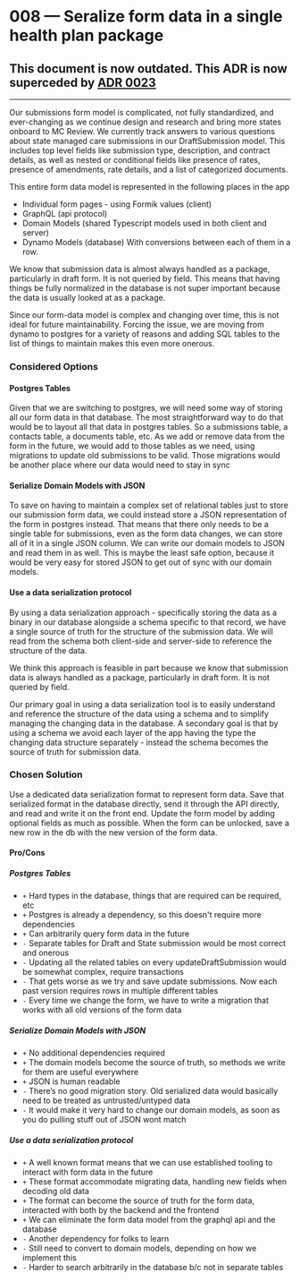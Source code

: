 # 008 — Seralize form data in a single health plan package

## This document is now outdated. This ADR is now superceded by [ADR 0023](./023-seperate-contract-rates-tables-postgres)

---
Our submissions form model is complicated, not fully standardized, and ever-changing as we continue design and research and bring more states onboard to MC Review. We currently track answers to various questions about state managed care submissions in our DraftSubmission model. This includes top level fields like submission type, description, and contract details, as well as nested or conditional fields like presence of rates, presence of amendments, rate details, and a list of categorized documents.

This entire form data model is represented in the following places in the app

-   Individual form pages - using Formik values (client)
-   GraphQL (api protocol)
-   Domain Models (shared Typescript models used in both client and server)
-   Dynamo Models (database)
    With conversions between each of them in a row.

We know that submission data is almost always handled as a package, particularly in draft form. It is not queried by field. This means that having things be fully normalized in the database is not super important because the data is usually looked at as a package.

Since our form-data model is complex and changing over time, this is not ideal for future maintainability. Forcing the issue, we are moving from dynamo to postgres for a variety of reasons and adding SQL tables to the list of things to maintain makes this even more onerous.

### Considered Options

#### Postgres Tables

Given that we are switching to postgres, we will need some way of storing all our form data in that database. The most straightforward way to do that would be to layout all that data in postgres tables. So a submissions table, a contacts table, a documents table, etc. As we add or remove data from the form in the future, we would add to those tables as we need, using migrations to update old submissions to be valid. Those migrations would be another place where our data would need to stay in sync

#### Serialize Domain Models with JSON

To save on having to maintain a complex set of relational tables just to store our submission form data, we could instead store a JSON representation of the form in postgres instead. That means that there only needs to be a single table for submissions, even as the form data changes, we can store all of it in a single JSON column. We can write our domain models to JSON and read them in as well. This is maybe the least safe option, because it would be very easy for stored JSON to get out of sync with our domain models.

#### Use a data serialization protocol

By using a data serialization approach - specifically storing the data as a binary in our database alongside a schema specific to that record, we have a single source of truth for the structure of the submission data. We will read from the schema both client-side and server-side to reference the structure of the data.

We think this approach is feasible in part because we know that submission data is always handled as a package, particularly in draft form. It is not queried by field.

Our primary goal in using a data serialization tool is to easily understand and reference the structure of the data using a schema and to simplify managing the changing data in the database. A secondary goal is that by using a schema we avoid each layer of the app having the type the changing data structure separately - instead the schema becomes the source of truth for submission data.

### Chosen Solution

Use a dedicated data serialization format to represent form data. Save that serialized format in the database directly, send it through the API directly, and read and write it on the front end. Update the form model by adding optional fields as much as possible. When the form can be unlocked, save a new row in the db with the new version of the form data.

#### Pro/Cons

##### Postgres Tables

-   `+` Hard types in the database, things that are required can be required, etc
-   `+` Postgres is already a dependency, so this doesn't require more dependencies
-   `+` Can arbitrarily query form data in the future
-   `-` Separate tables for Draft and State submission would be most correct and onerous
-   `-` Updating all the related tables on every updateDraftSubmission would be somewhat complex, require transactions
-   `-` That gets worse as we try and save update submissions. Now each past version requires rows in multiple different tables
-   `-` Every time we change the form, we have to write a migration that works with all old versions of the form data

##### Serialize Domain Models with JSON

-   `+` No additional dependencies required
-   `+` The domain models become the source of truth, so methods we write for them are useful everywhere
-   `+` JSON is human readable
-   `-` There’s no good migration story. Old serialized data would basically need to be treated as untrusted/untyped data
-   `-` It would make it very hard to change our domain models, as soon as you do pulling stuff out of JSON wont match

#####  Use a data serialization protocol

-   `+` A well known format means that we can use established tooling to interact with form data in the future
-   `+` These format accommodate migrating data, handling new fields when decoding old data
-   `+` The format can become the source of truth for the form data, interacted with both by the backend and the frontend
-   `+` We can eliminate the form data model from the graphql api and the database
-   `-` Another dependency for folks to learn
-   `-` Still need to convert to domain models, depending on how we implement this
-   `-` Harder to search arbitrarily in the database b/c not in separate tables
